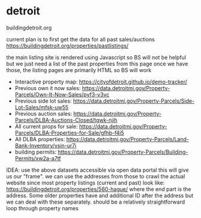 # detroit
buildingdetroit.org

current plan is to first get the data for all past sales/auctions
https://buildingdetroit.org/properties/pastlistings/

the main listing site is rendered using Javascript so BS will not be helpful
but we just need a list of the past properties from this page
once we have those, the listing pages are primarily HTML so BS will work

- Interactive property map: https://cityofdetroit.github.io/demo-tracker/
- Previous own it now sales: https://data.detroitmi.gov/Property-Parcels/Own-It-Now-Sales/pyf3-v3vc
- Previous side lot sales: https://data.detroitmi.gov/Property-Parcels/Side-Lot-Sales/mfsk-uw55
- Previous auction sales: https://data.detroitmi.gov/Property-Parcels/DLBA-Auctions-Closed/tgwk-njih
- All current props for sale: https://data.detroitmi.gov/Property-Parcels/DLBA-Properties-for-Sale/gfhb-f4i5
- All DLBA properties: https://data.detroitmi.gov/Property-Parcels/Land-Bank-Inventory/vsin-ur7i
- building permits: https://data.detroitmi.gov/Property-Parcels/Building-Permits/xw2a-a7tf


IDEA: use the above datasets accessible via open data portal
this will give us our "frame". we can use the addresses from those
to crawl the actual website since most property listings (current and past)
look like:
https://buildingdetroit.org/properties/560-hague/
where the end part is the address. Some older properties have and additional
ID after the address but we can deal with these separately. should be a relatively straightforward loop through
property names

